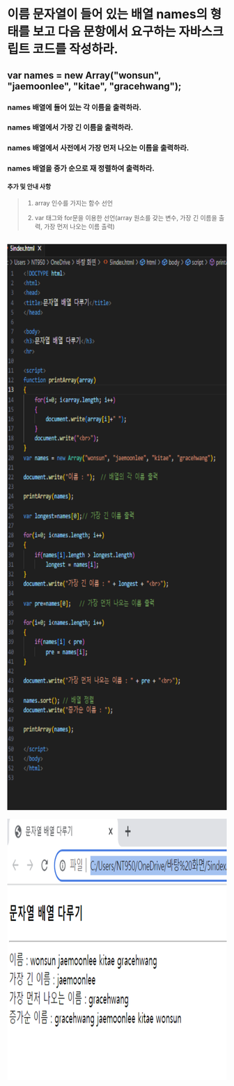 # 이름 문자열이 들어 있는 배열 names의 형태를 보고 다음 문항에서 요구하는 자바스크립트 코드를 작성하라.
## var names = new Array("wonsun", "jaemoonlee", "kitae", "gracehwang");

### names 배열에 들어 있는 각 이름을 출력하라.
### names 배열에서 가장 긴 이름을 출력하라.
### names 배열에서 사전에서 가장 먼저 나오는 이름을 출력하라.
### names 배열을 증가 순으로 재 정렬하여 출력하라.

#### 추가 및 안내 사항

>    1. array 인수를 가지는 함수 선언
>    
>    2. var 태그와 for문을 이용한 선언(array 원소를 갖는 변수, 가장 긴 이름을 출력, 가장 먼저 나오는 이름 출력)


<br><img src="1.png" width="1000" height="1300" title="px(픽셀) 크기 설정" alt="1번 이미지"></img><br/>
<br><img src="2.png" width="1000" height="600" title="px(픽셀) 크기 설정" alt="1번 이미지"></img><br/>

